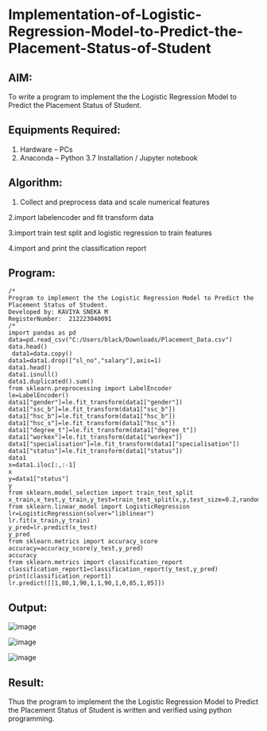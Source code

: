 # Implementation-of-Logistic-Regression-Model-to-Predict-the-Placement-Status-of-Student

## AIM:
To write a program to implement the the Logistic Regression Model to Predict the Placement Status of Student.

## Equipments Required:
1. Hardware – PCs
2. Anaconda – Python 3.7 Installation / Jupyter notebook

## Algorithm:
1. Collect and preprocess data and scale numerical features

2.import labelencoder and fit transform data

3.import train test split and logistic regression to train features

4.import and print the classification report 

## Program:
```
/*
Program to implement the the Logistic Regression Model to Predict the Placement Status of Student.
Developed by: KAVIYA SNEKA M
RegisterNumber:  212223040091
/*
import pandas as pd
data=pd.read_csv("C:/Users/black/Downloads/Placement_Data.csv")
data.head()
 data1=data.copy()
data1=data1.drop(["sl_no","salary"],axis=1)
data1.head()
data1.isnull()
data1.duplicated().sum()
from sklearn.preprocessing import LabelEncoder
le=LabelEncoder()
data1["gender"]=le.fit_transform(data1["gender"])
data1["ssc_b"]=le.fit_transform(data1["ssc_b"])
data1["hsc_b"]=le.fit_transform(data1["hsc_b"])
data1["hsc_s"]=le.fit_transform(data1["hsc_s"])
data1["degree_t"]=le.fit_transform(data1["degree_t"])
data1["workex"]=le.fit_transform(data1["workex"])
data1["specialisation"]=le.fit_transform(data1["specialisation"])
data1["status"]=le.fit_transform(data1["status"])
data1
x=data1.iloc[:,:-1]
x
y=data1["status"]
y
from sklearn.model_selection import train_test_split
x_train,x_test,y_train,y_test=train_test_split(x,y,test_size=0.2,random_state=0)
from sklearn.linear_model import LogisticRegression
lr=LogisticRegression(solver="liblinear")
lr.fit(x_train,y_train)
y_pred=lr.predict(x_test)
y_pred
from sklearn.metrics import accuracy_score
accuracy=accuracy_score(y_test,y_pred)
accuracy
from sklearn.metrics import classification_report
classification_report1=classification_report(y_test,y_pred)
print(classification_report1)
lr.predict([[1,80,1,90,1,1,90,1,0,85,1,85]])

```

## Output:

![image](https://github.com/user-attachments/assets/8f3d932e-ac69-40fc-bd0a-8eb51f71747d)


![image](https://github.com/user-attachments/assets/c587504c-0608-4224-8341-ac9c798633da)


![image](https://github.com/user-attachments/assets/0bd06e3c-6de2-432b-a9ca-f18614ae7779)

## Result:
Thus the program to implement the the Logistic Regression Model to Predict the Placement Status of Student is written and verified using python programming.
